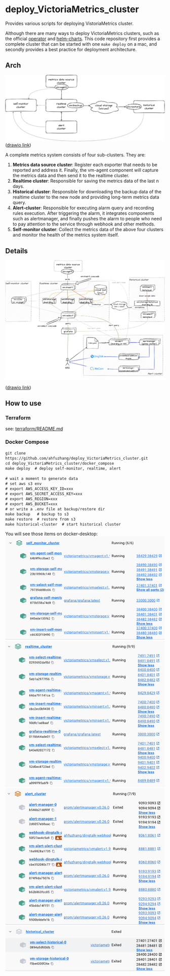 # deploy_VictoriaMetrics_cluster
Provides various scripts for deploying VistoriaMetrics cluster.


Although there are many ways to deploy VictoriaMetrics clusters, such as the official [operator](https://github.com/VictoriaMetrics/operator) and [helm-charts](https://github.com/VictoriaMetrics/helm-charts). This code repository first provides a complete cluster that can be started with one `make deploy` on a mac, and secondly provides a best practice for deployment architecture.

## Arch

![](docs/vm-clusters.drawio.png)
([drawio link](https://drive.google.com/file/d/1QeSYKjv_fyaESiJPTSZLGU3O0G2gVrT3/view?usp=sharing))

A complete metrics system consists of four sub-clusters. They are:
  1. **Metrics data source cluster**: Register each exporter that needs to be reported and address it. Finally, the vm-agent component will capture the metrics data and then send it to the realtime cluster.
  2. **Realtime cluster**: Responsible for saving the metrics data of the last n days.
  3. **Historical cluster**: Responsible for downloading the backup data of the realtime cluster to the new node and providing long-term metrics data query.
  4. **Alert-cluster**: Responsible for executing alarm query and recording rules execution. After triggering the alarm, it integrates components such as alertmanager, and finally pushes the alarm to people who need to pay attention to the service through webhook and other methods.
  5. **Self-monitor cluster**: Collect the metrics data of the above four clusters and monitor the health of the metrics system itself.

## Details

![](docs/vm-cluster-details.drawio.png)

([drawio link](https://drive.google.com/file/d/1vK99nejzfi8NWoQhE1n9ysWdw4-NQju9/view?usp=sharing))

## How to use

### Terraform

see: [terraform/README.md](terraform/README.md)

### Docker Compose

```shell
git clone https://github.com/ahfuzhang/deploy_VictoriaMetrics_cluster.git
cd deploy_VictoriaMetrics_cluster/docker_compose
make deploy  # deploy self-monitor, realtime, alert

# wait a moment to generate data
# set aws s3 env
# export AWS_ACCESS_KEY_ID=xxx
# export AWS_SECRET_ACCESS_KEY=xxx
# export AWS_REGION=xxx
# export AWS_BUCKET=xxx
# or write a .env file at backup/restore dir
make backup   # backup to s3
make restore  # restore from s3
make historical-cluster  # start historical cluster
```
You will see those items on docker-desktop:
![](docs/docker-desktop-self-monitor-cluster.png)
![](docs/docker-desktop-realtime-cluster.png)
![](docs/docker-desktop-alert-cluster.png)
![](docs/docker-desktop-historical-cluster.png)
